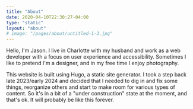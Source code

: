 ```yaml
---
title: "About"
date: 2020-04-10T22:30:27-04:00
type: "static"
layout: "about"
# image: "/pages/about/untitled-1-3.jpg"
---
```


Hello, I'm Jason. I live in Charlotte with my husband and work as a web developer with a focus on user experience and accessibility. Sometimes I like to pretend I'm a designer, and in my free time I enjoy photography.

This website is built using Hugo, a static site generator. I took a step back late 2023/early 2024 and decided that I needed to dig in and fix some things, reorganize others and start to make room for various types of content. So it's in a bit of a "under construction" state at the moment, and that's ok. It will probably be like this forever.
